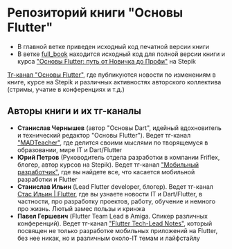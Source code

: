 # Репозиторий книги "Основы Flutter"
- В главной ветке приведен исходный код печатной версии книги
- В ветке [full_book](https://github.com/MADTeacher/flutter_basics/tree/full_book) находится исходный код для полной версии книги и курса ["Основы Flutter: путь от Новичка до Профи"](https://stepik.org/a/197817) на Stepik

[Тг-канал "Основы Flutter"](https://t.me/+Gi4egxk69LtkOThi), где публикуются новости по изменениям в книге, курсе на Stepik и различных активностях авторского коллектива (стримы, учатие в конференциях и т.д.)

## Авторы книги и их тг-каналы
- **Станислав Чернышев** (автор "Основы Dart", идейный вдохновитель и технический редактор "Основы Flutter"). Ведет тг-канал ["MADTeacher"](https://t.me/+FfxRnFhth7IyNDBi), где делится своими мыслями по творящемуся в образовании, мире IT и Dart/Flutter
- **Юрий Петров** (Руководитель отдела разработки в компании Friflex, блогер, автор курсов на Stepik). Ведет тг-канал ["Мобильный разработчик"](https://t.me/mobile_developing), где вы найдете все, что касается мобильной разработки и Flutter
- **Станислав Ильин** (Lead Flutter developer, блогер). Ведет тг-канал [Стас Ильин | Flutter](https://t.me/frezycode), где вы узнаете новости IT и Dart/Flutter, в частности, про разработку проектов, работу, обучение и немного про жизнь. Лютый замес пользы и кринжа
- **Павел Гершевич** (Flutter Team Lead в Amiga. Спикер различных конференций). Ведет тг-канал ["Flutter Tech-Lead Notes"](https://t.me/ftl_notes), который посвящен не только разработке мобильных приложений на Flutter, без нее никак, но и различным около-IT темам и лайфстайлу

